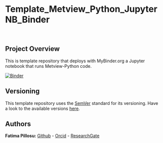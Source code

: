 #  Template_Metview_Python_JupyterNB_Binder 

<p>&nbsp;</p>  

## Project Overview
This is template repository that deploys with MyBinder.org a Jupyter notebook that runs Metview-Python code.

[![Binder](https://mybinder.org/badge_logo.svg)](https://mybinder.org/v2/gh/FatimaPillosu/Template_Metview_Python_JupyterNB_Binder/master)

## Versioning  
This template repository uses the [SemVer](http://semver.org/) standard for its versioning. Have a look to the available versions [here](https://github.com/FatimaPillosu/Template_Metview_Python_JupyterNB_Binder/releases). 

## Authors  
**Fatima Pillosu:** [Github](https://github.com/FatimaPillosu) - [Orcid](https://orcid.org/0000-0001-8127-0990) - [ResearchGate](https://www.researchgate.net/profile/Fatima_Pillosu)
